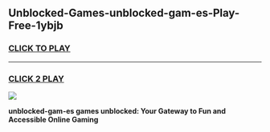 
## Unblocked-Games-unblocked-gam-es-Play-Free-1ybjb
<h3>
<a href="https://premium76.site?title=unblocked-gam-es&ref=10A">CLICK TO PLAY</a></h3>
<hr>

<h3>
<a href="https://premium76.site?title=unblocked-gam-es&ref=10A">CLICK 2 PLAY</a>
  
</h3>

<a href="https://premium76.site?title=unblocked-gam-es&ref=10A"><img src="https://clearcache.store/games.png"></a>


**unblocked-gam-es games unblocked: Your Gateway to Fun and Accessible Online Gaming**
